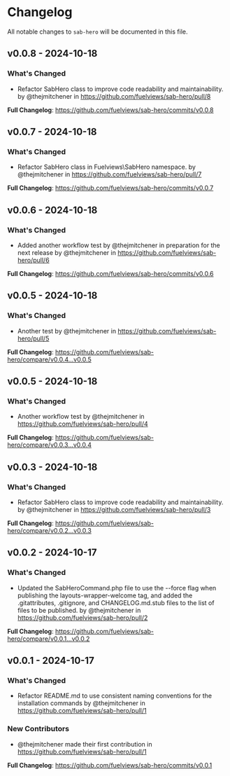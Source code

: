 # Changelog

All notable changes to `sab-hero` will be documented in this file.

## v0.0.8 - 2024-10-18

### What's Changed

* Refactor SabHero class to improve code readability and maintainability. by @thejmitchener in https://github.com/fuelviews/sab-hero/pull/8

**Full Changelog**: https://github.com/fuelviews/sab-hero/commits/v0.0.8

## v0.0.7 - 2024-10-18

### What's Changed

* Refactor SabHero class in Fuelviews\SabHero namespace. by @thejmitchener in https://github.com/fuelviews/sab-hero/pull/7

**Full Changelog**: https://github.com/fuelviews/sab-hero/commits/v0.0.7

## v0.0.6 - 2024-10-18

### What's Changed

* Added another workflow test by @thejmitchener in preparation for the next release by @thejmitchener in https://github.com/fuelviews/sab-hero/pull/6

**Full Changelog**: https://github.com/fuelviews/sab-hero/commits/v0.0.6

## v0.0.5 - 2024-10-18

### What's Changed

* Another test by @thejmitchener in https://github.com/fuelviews/sab-hero/pull/5

**Full Changelog**: https://github.com/fuelviews/sab-hero/compare/v0.0.4...v0.0.5

## v0.0.5 - 2024-10-18

### What's Changed

* Another workflow test by @thejmitchener in https://github.com/fuelviews/sab-hero/pull/4

**Full Changelog**: https://github.com/fuelviews/sab-hero/compare/v0.0.3...v0.0.4

## v0.0.3 - 2024-10-18

### What's Changed

* Refactor SabHero class to improve code readability and maintainability. by @thejmitchener in https://github.com/fuelviews/sab-hero/pull/3

**Full Changelog**: https://github.com/fuelviews/sab-hero/compare/v0.0.2...v0.0.3

## v0.0.2 - 2024-10-17

### What's Changed

* Updated the SabHeroCommand.php file to use the --force flag when publishing the layouts-wrapper-welcome tag, and added the .gitattributes, .gitignore, and CHANGELOG.md.stub files to the list of files to be published. by @thejmitchener in https://github.com/fuelviews/sab-hero/pull/2

**Full Changelog**: https://github.com/fuelviews/sab-hero/compare/v0.0.1...v0.0.2

## v0.0.1 - 2024-10-17

### What's Changed

* Refactor README.md to use consistent naming conventions for the installation commands by @thejmitchener in https://github.com/fuelviews/sab-hero/pull/1

### New Contributors

* @thejmitchener made their first contribution in https://github.com/fuelviews/sab-hero/pull/1

**Full Changelog**: https://github.com/fuelviews/sab-hero/commits/v0.0.1
